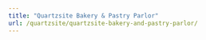 ```yaml
---
title: "Quartzsite Bakery & Pastry Parlor"
url: /quartzsite/quartzsite-bakery-and-pastry-parlor/
---
```

